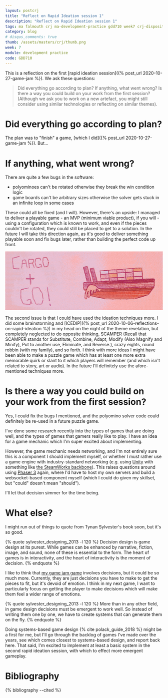 ```yaml
---
layout: postcrj
title: "Reflect on Rapid Ideation session 1"
description: "Reflect on Rapid Ideation session 1"
tags: ma falmouth crj ma-development-practice gdd710 week7 crj-dispositional systems-based-design crj-cognitive crj-procedural
category: blog 
# disqus_comments: true
thumb: /assets/masters/crj/thumb.png
week: 7
module: development practice
code: GDD710
---
```


This is a reflection on the first [rapid ideation session]({% post_url 2020-10-27-game-jam %}). We ask these questions:

> Did everything go according to plan? If anything, what went wrong?
> Is there a way you could build on your work from the first session? (Although we ask you to work on a new artefact, you might still consider using similar technologies or reflecting on similar themes).

# Did everything go according to plan?

The plan was to "finish" a game, [which I did]({% post_url 2020-10-27-game-jam %}). But...

# If anything, what went wrong?

There are quite a few bugs in the software:

- polyominoes can't be rotated otherwise they break the win condition logic
- game boards can't be arbitrary sizes otherwise the solver gets stuck in an infinite loop in some cases

These could all be fixed (and I will). However, there's an upside: I managed to deliver a playable game - an MVP (minimum viable product), if you will - using a configuration which is known to work, and even if the pieces couldn't be rotated, they could still be placed to get to a solution. In the future I will take this direction again, as it's good to deliver something playable soon and fix bugs later, rather than building the perfect code up front.

[![Cargo-n-Go screenshot](/assets/posts/2020-11-03-reflect-on-rapid-ideation-session-1/game.png)](https://opyate.itch.io/cargo-n-go)

The second issue is that I could have used the ideation techniques more. I did some brainstorming and [ICEDIP]({% post_url 2020-10-06-reflections-on-rapid-ideation %}) in my head on the night of the theme revelation, but completely neglected to do opposite thinking, SCAMPER (Recall that SCAMPER stands for Substitute, Combine, Adapt, Modify (Also Magnify and Minify), Put to another use, Eliminate, and Reverse.), crazy eights, round robbin (with my family), and so forth. I think with more ideas I might have been able to make a puzzle game which has at least one more extra memorable quirk or slant to it which players will remember (and which isn't related to story, art or audio). In the future I'll definitely use the afore-mentioned techniques more.

# Is there a way you could build on your work from the first session?

Yes, I could fix the bugs I mentioned, and the polyomino solver code could definitely be re-used in a future puzzle game.

I've done some research recently into the types of games that are doing well, and the types of games that gamers really like to play. I have an idea for a game mechanic which I'm super excited about implementing.

However, the game mechanic needs networking, and I'm not entirely sure this is a component I should implement myself, or whether I must rather use a game engine with industry-standard networking (e.g. using [Unity](https://unity.com/) with something like [the SteamWorks backbone](https://partner.steamgames.com/)). This raises questions around using [Phaser 3](http://phaser.io/) again, where I'd have to host my own servers and build a websocket-based component myself (which I could do given my skillset, but "could" doesn't mean "should").

I'll let that decision simmer for the time being.

# What else?

I might run out of things to quote from Tynan Sylvester's book soon, but it's so good. 

{% quote sylvester_designing_2013 -l 120 %}
Decision design is game design at its purest. While games can be enhanced by narrative, fiction, image, and sound, none of these is essential to the form. The heart of games is in interactivity, and the heart of interactivity is the moment of decision.
{% endquote %}

I like to think that [my game jam game](/cargogame) involves decisions, but it could be so much more. Currently, they are just decisions you have to make to get the pieces to fit, but it's devoid of emotion. I think in my next game, I want to particularly focus on getting the player to make decisions which will make them feel a wider range of emotions.

{% quote sylvester_designing_2013 -l 120 %}
More than in any other field, in game design <span class="highlight">decisions must be emergent to work well</span>. So instead of writing them one by one, we have to create <span class="highlight">systems that can generate them on the fly</span>.
{% endquote %}

Doing systems-based game design {% cite polack_guide_2018 %} might be a first for me, but I'll go through the backlog of games I've made over the years, see which comes closest to systems-based design, and report back here. That said, I'm excited to implement at least a basic system in the second rapid ideation session, with which to effect more emergent gameplay.

# Bibliography

{% bibliography --cited %}
